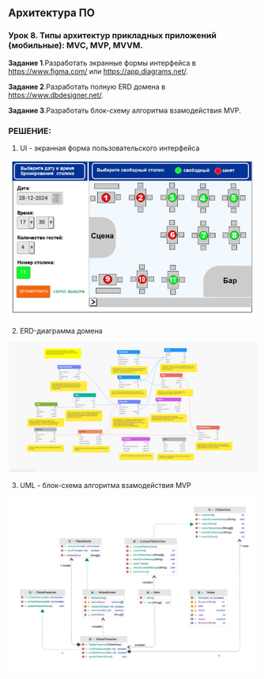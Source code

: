 
## Архитектура ПО

### Урок 8. Типы архитектур прикладных приложений (мобильные): MVC, MVP, MVVM.

**Задание 1**.Разработать экранные формы интерфейса в https://www.figma.com/ или https://app.diagrams.net/.

**Задание 2**.Разработать полную ERD домена в https://www.dbdesigner.net/.

**Задание 3**.Разработать блок-схему алгоритма взамодействия MVP.



### РЕШЕНИЕ:

1) UI - экранная форма пользовательского интерфейса

![UI](src/01.jpg)

2) ERD-диаграмма домена 

![ERD](src/02.png)

3) UML - блок-схема алгоритма взамодействия MVP

![UML](src/03.png)
